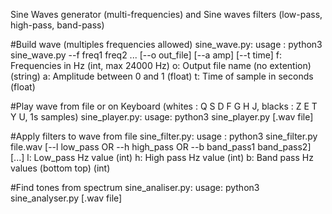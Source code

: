 Sine Waves generator (multi-frequencies) and Sine waves filters (low-pass, high-pass, band-pass)

#Build wave (multiples frequencies allowed) sine_wave.py:
usage : python3 sine_wave.py --f freq1 freq2 ... [--o out_file] [--a amp] [--t time]
        f: Frequencies in Hz (int, max 24000 Hz)
        o: Output file name (no extention) (string)
        a: Amplitude between 0 and 1 (float)
        t: Time of sample in seconds (float)

#Play wave from file or on Keyboard (whites : Q S D F G H J, blacks : Z E T Y U, 1s samples) sine_player.py:
usage: python3 sine_player.py [.wav file]

#Apply filters to wave from file sine_filter.py:
usage : python3 sine_filter.py file.wav [--l low_pass OR --h high_pass OR --b band_pass1 band_pass2] [...]
        l: Low_pass Hz value (int)
        h: High pass Hz value (int)
        b: Band pass Hz values (bottom top) (int)

#Find tones from spectrum sine_analiser.py:
usage: python3 sine_analyser.py [.wav file]
